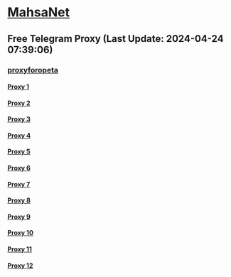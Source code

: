 
# [MahsaNet](https://t.me/mahsa_net)
## Free Telegram Proxy (Last Update: 2024-04-24 07:39:06)
### [proxyforopeta](https://t.me/proxyforopeta)
#### [Proxy 1](tg://proxy?server=89.35.131.75&port=8085&secret=FgMBAgABAAH8AwOG4kw63Q==)
#### [Proxy 2](tg://proxy?server=116.203.122.8&port=8085&secret=FgMBAgABAAH8AwOG4kw63Q==)
#### [Proxy 3](tg://proxy?server=cloudflare.com.nokia.com.co.uk.do_yo.want_to.clash_with.this.www.microsoft.com.there_is_no.place_like.localhost.www.bing.com.count_with_me.cyou.net.digikala.com.msn.com.bsi.ir.enamad.ir.now_sudo.again_to_fight.everyone.i_am.the_internet.factor-webco.sbs.&port=3443&secret=FpABAiIBhwH8AwOG42xL3Q==)
#### [Proxy 4](tg://proxy?server=195.201.252.100&port=3443&secret=FgMBAgABAAH8AwOG4kw63Q==)
#### [Proxy 5](tg://proxy?server=CHERY-HUMMER.IR.243-chery-amv.com-rackel.coM.iR.blusea.tk-Gq.volvo-Ml-gl.co.Uk.umpa-lumpa.sbs.&port=3443&secret=FgMBAgABAAH8AwOG4kw63Q==)
#### [Proxy 6](tg://proxy?server=65.21.64.243&port=8085&secret=FgMBAgABAAH8AwOG4kw63Q==)
#### [Proxy 7](tg://proxy?server=178.63.186.93&port=8085&secret=FgMBAgABAAH8AwOG4kw63Q==)
#### [Proxy 8](tg://proxy?server=148.251.230.51&port=8280&secret=FgMBAgABAAH8AwOG4kw63Q==)
#### [Proxy 9](tg://proxy?server=37.27.36.72&port=8085&secret=FgMBAgABAAH8AwOG4kw63Q==)
#### [Proxy 10](tg://proxy?server=95.216.145.207&port=8085&secret=FgMBAgABAAH8AwOG4kw63Q==)
#### [Proxy 11](tg://proxy?server=103.161.35.134&port=250&secret=FgMBAgABAAH8AwOG4kw63Q==)
#### [Proxy 12](tg://proxy?server=194.120.230.122&port=250&secret=FgMBAgABAAH8AwOG4kw63Q==)

    